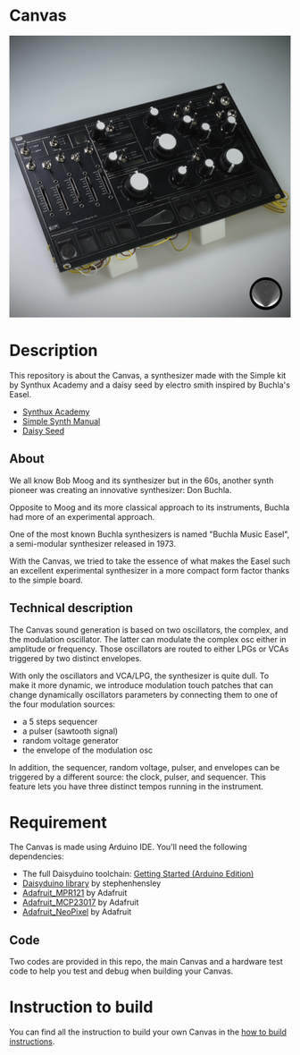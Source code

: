 # Canvas

![Canvas Picture](resources/pictures/DSC01556-post.png)

# Description

This repository is about the Canvas, a synthesizer made with the Simple kit by Synthux Academy and a daisy seed by electro smith inspired by Buchla's Easel. 
- [Synthux Academy](https://www.synthux.academy)
- [Simple Synth Manual](https://tsemah.notion.site/Simple-Synth-Manual-4c2899938eb84fad988319995ea5fe3b)
- [Daisy Seed](https://www.electro-smith.com/daisy/daisy)


## About

We all know Bob Moog and its synthesizer but in the 60s, another synth pioneer was creating an innovative synthesizer: Don Buchla.

Opposite to Moog and its more classical approach to its instruments, Buchla had more of an experimental approach.

One of the most known Buchla synthesizers is named "Buchla Music Easel", a semi-modular synthesizer released in 1973.

With the Canvas, we tried to take the essence of what makes the Easel such an excellent experimental synthesizer in a more compact form factor thanks to the simple board.

## Technical description

The Canvas sound generation is based on two oscillators, the complex, and the modulation oscillator. The latter can modulate the complex osc either in amplitude or frequency. Those oscillators are routed to either LPGs or VCAs triggered by two distinct envelopes.

With only the oscillators and VCA/LPG, the synthesizer is quite dull. To make it more dynamic, we introduce modulation touch patches that can change dynamically oscillators parameters by connecting them to one of the four modulation sources:

- a 5 steps sequencer
- a pulser (sawtooth signal)
- random voltage generator
- the envelope of the modulation osc

In addition, the sequencer, random voltage, pulser, and envelopes can be triggered by a different source: the clock, pulser, and sequencer. This feature lets you have three distinct tempos running in the instrument.

# Requirement

The Canvas is made using Arduino IDE. You'll need the following dependencies:

- The full Daisyduino toolchain: [Getting Started (Arduino Edition)](https://github.com/electro-smith/DaisyWiki/wiki/1a.-Getting-Started-(Arduino-Edition))
- [Daisyduino library](https://github.com/electro-smith/DaisyDuino) by stephenhensley
- [Adafruit_MPR121](https://github.com/adafruit/Adafruit_MPR121) by Adafruit
- [Adafruit_MCP23017](https://github.com/adafruit/Adafruit-MCP23017-Arduino-Library) by Adafruit
- [Adafruit_NeoPixel](https://github.com/adafruit/Adafruit_NeoPixel) by Adafruit
## Code

Two codes are provided in this repo, the main Canvas and a hardware test code to help you test and debug when building your Canvas.

# Instruction to build

You can find all the instruction to build your own Canvas in the [how to build instructions](HOW_TO_BUILD.md).